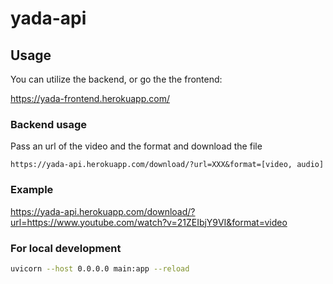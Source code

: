 # yada-api

## Usage

You can utilize the backend, or go the the frontend: 

https://yada-frontend.herokuapp.com/

### Backend usage

Pass an url of the video and the format and download the file
```
https://yada-api.herokuapp.com/download/?url=XXX&format=[video, audio]
```

### Example

https://yada-api.herokuapp.com/download/?url=https://www.youtube.com/watch?v=21ZEIbjY9VI&format=video


### For local development

``` bash
uvicorn --host 0.0.0.0 main:app --reload
```
